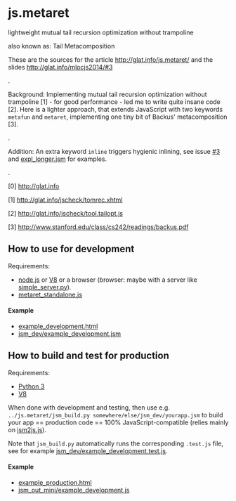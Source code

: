 js.metaret
==========

lightweight mutual tail recursion optimization without trampoline

also known as: Tail Metacomposition

These are the sources for the article http://glat.info/js.metaret/
and the slides http://glat.info/mlocjs2014/#3

.

Background: Implementing mutual tail recursion optimization without trampoline [1] - for good performance - led me to write quite insane code [2]. Here is a lighter approach, that extends JavaScript with two keywords `metafun` and `metaret`, implementing one tiny bit of Backus' metacomposition [3].

.

Addition: An extra keyword `inline` triggers hygienic inlining, see issue [#3](https://github.com/glathoud/js.metaret/issues/3) and [expl_longer.jsm](jsm_dev/expl_longer.jsm) for examples.

.

[0] http://glat.info

[1] http://glat.info/jscheck/tomrec.xhtml

[2] http://glat.info/jscheck/tool.tailopt.js

[3] http://www.stanford.edu/class/cs242/readings/backus.pdf

## How to use for development

Requirements: 
 * [node.js](http://nodejs.org) or [V8](https://code.google.com/p/v8/) or a browser (browser: maybe with a server like [simple_server.py](simple_server.py)).
 * [metaret_standalone.js](metaret_standalone.js)

#### Example

 * [example_development.html](example_development.html)
 * [jsm_dev/example_development.jsm](jsm_dev/example_development.jsm)


## How to build and test for production

Requirements: 
 * [Python 3](http://docs.python.org/3/)
 * [V8](https://code.google.com/p/v8/)

When done with development and testing, then use e.g. `../js.metaret/jsm_build.py
somewhere/else/jsm_dev/yourapp.jsm` to build your app == production
code == 100% JavaScript-compatible (relies mainly on [jsm2js.js](jsm2js.js)).

Note that `jsm_build.py` automatically runs the corresponding `.test.js` file,
see for example [jsm_dev/example_development.test.js](jsm_dev/example_development.test.js).

#### Example

 * [example_production.html](example_production.html)
 * [jsm_out_mini/example_development.js](jsm_out_mini/example_development.js)

